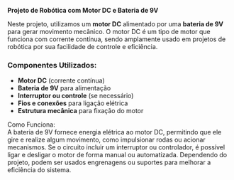**Projeto de Robótica com Motor DC e Bateria de 9V**  

Neste projeto, utilizamos um **motor DC** alimentado por uma **bateria de 9V** para gerar movimento mecânico. O motor DC é um tipo de motor que funciona com corrente contínua, sendo amplamente usado em projetos de robótica por sua facilidade de controle e eficiência.  

### **Componentes Utilizados:**  
- **Motor DC** (corrente contínua)  
- **Bateria de 9V** para alimentação  
- **Interruptor ou controle** (se necessário)  
- **Fios e conexões** para ligação elétrica  
- **Estrutura mecânica** para fixação do motor  

Como Funciona:  
A bateria de 9V fornece energia elétrica ao motor DC, permitindo que ele gire e realize algum movimento, como impulsionar rodas ou acionar mecanismos. Se o circuito incluir um interruptor ou controlador, é possível ligar e desligar o motor de forma manual ou automatizada. Dependendo do projeto, podem ser usados engrenagens ou suportes para melhorar a eficiência do sistema.  


